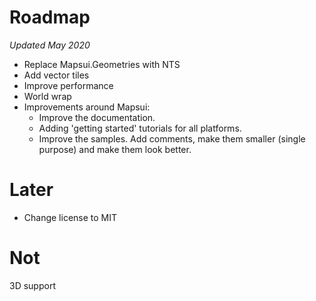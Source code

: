 # Roadmap 
*Updated May 2020*


- Replace Mapsui.Geometries with NTS
- Add vector tiles
- Improve performance
- World wrap
- Improvements around Mapsui:
  - Improve the documentation.
  - Adding 'getting started' tutorials for all platforms.
  - Improve the samples. Add comments, make them smaller (single purpose) and make them look better. 

# Later
- Change license to MIT

# Not
3D support









